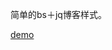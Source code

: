 简单的bs＋jq博客样式。

[demo](http://htmlpreview.github.io/?https://github.com/viviier/lesson/blob/master/css3blog/index.html)
